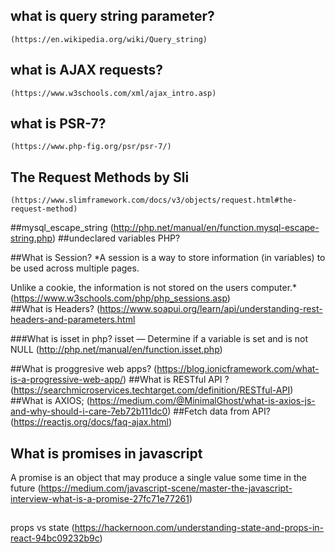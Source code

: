 ## what is query string parameter?
    (https://en.wikipedia.org/wiki/Query_string)
## what is AJAX requests?
    (https://www.w3schools.com/xml/ajax_intro.asp)
## what is PSR-7?
    (https://www.php-fig.org/psr/psr-7/)
## The Request Methods by Sli
    (https://www.slimframework.com/docs/v3/objects/request.html#the-request-method)
##mysql_escape_string
    (http://php.net/manual/en/function.mysql-escape-string.php)
##undeclared variables PHP?

##What is Session?
*A session is a way to store information (in variables) to be used across multiple pages.

Unlike a cookie, the information is not stored on the users computer.*
    (https://www.w3schools.com/php/php_sessions.asp)    
##What is Headers?
    (https://www.soapui.org/learn/api/understanding-rest-headers-and-parameters.html

###What is isset in php?
isset — Determine if a variable is set and is not NULL
    (http://php.net/manual/en/function.isset.php)

##What is proggresive web apps?
    (https://blog.ionicframework.com/what-is-a-progressive-web-app/)
##What is RESTful API ?
    (https://searchmicroservices.techtarget.com/definition/RESTful-API)
##What is AXIOS;
    (https://medium.com/@MinimalGhost/what-is-axios-js-and-why-should-i-care-7eb72b111dc0)
##Fetch data from API?
    (https://reactjs.org/docs/faq-ajax.html)
## What is promises in javascript
A promise is an object that may produce a single value some time in the future
 (https://medium.com/javascript-scene/master-the-javascript-interview-what-is-a-promise-27fc71e77261)
 ##
 props vs state 
 (https://hackernoon.com/understanding-state-and-props-in-react-94bc09232b9c)